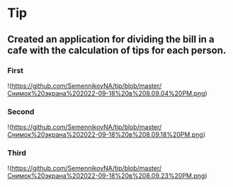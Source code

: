 # Tip
## Created an application for dividing the bill in a cafe with the calculation of tips for each person.

### First 
!(https://github.com/SemennikovNA/tip/blob/master/Снимок%20экрана%202022-09-18%20в%208.09.04%20PM.png)

### Second 
!(https://github.com/SemennikovNA/tip/blob/master/Снимок%20экрана%202022-09-18%20в%208.09.18%20PM.png)
 
### Third
!(https://github.com/SemennikovNA/tip/blob/master/Снимок%20экрана%202022-09-18%20в%208.09.23%20PM.png)

